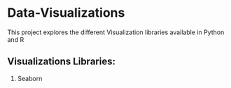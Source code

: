 # Data-Visualizations

This project explores the different Visualization libraries available in Python and R

## Visualizations Libraries:
  1. Seaborn
